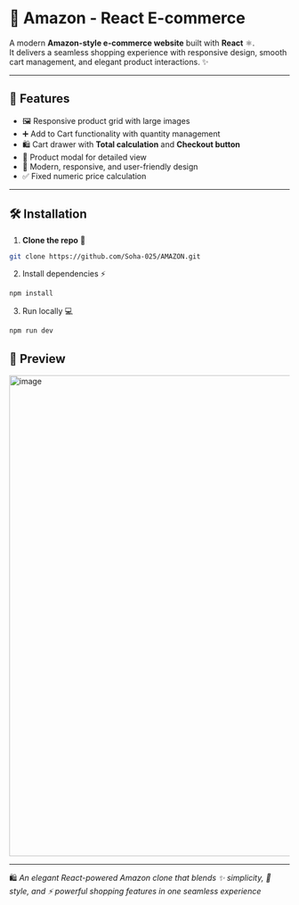 # 🛒 Amazon - React E-commerce

A modern **Amazon-style e-commerce website** built with **React** ⚛️.  
It delivers a seamless shopping experience with responsive design, smooth cart management, and elegant product interactions. ✨

---

## 🚀 Features

- 🖼️ Responsive product grid with large images  
- ➕ Add to Cart functionality with quantity management  
- 🛍️ Cart drawer with **Total calculation** and **Checkout button**  
- 🔎 Product modal for detailed view  
- 📱 Modern, responsive, and user-friendly design  
- ✅ Fixed numeric price calculation  

---

## 🛠️ Installation

1. **Clone the repo** 📂  

```bash
git clone https://github.com/Soha-025/AMAZON.git
```
2. Install dependencies ⚡

```bash
npm install
```
3. Run locally 💻

```bash
npm run dev
```

## 📸 Preview
<img width="1909" height="863" alt="image" src="https://github.com/user-attachments/assets/48ac51f7-eea8-4106-9410-1db0a8bd7278" />

---

🛍️ *An elegant React-powered Amazon clone that blends ✨ simplicity, 🎨 style, and ⚡ powerful shopping features in one seamless experience*
